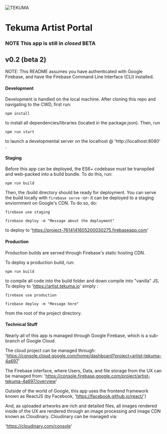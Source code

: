 ![TEKUMA](https://artist.tekuma.io/logos/logo.png)

Tekuma Artist Portal
=====================
### **NOTE** This app is still in *closed* BETA

##  v0.2  (beta 2)

[logo]:https://artist.tekuma.io/logos/logo.png

NOTE: This README assumes you have authenticated with Google Firebase,
and have the Firebase Command Line Interface (CLI) installed.

#### Development
Development is handled on the local machine. After cloning this repo and navigating
to the CWD, first run:

`npm install`

to install all dependencies/libraries (located in the package.json).
Then, run

`npm run start`

to launch a developmental server on the localhost @
'http://localhost:8080' .

#### Staging
Before this app can be deployed, the ES6+ codebase must be transpiled and
web-packed into a build bundle. To do this, run:

`npm run build`

Then, the /build directory should be ready for deployment. You can serve the
build locally with
`firebase serve`
 -or-
 it can be deployed to a staging enviornment on Google's CDN.
 To do so, do:

 `firebase use staging`

 `firebase deploy -m "Message about the deployment"`

 to deploy to 'https://project-7614141605200030275.firebaseapp.com'

#### Production

Production builds are served through Firebase's static hosting CDN.

To deploy a production build, run:

`npm run build`

to compile all code into the build folder and down compile into "vanilla" JS.
To deploy to 'https://artist.tekuma.io' simply :

`firebase use production`

`firebase deploy -m "Message here"`

 from the root of the project directory.

 #### Technical Stuff

 Nearly all of this app is managed through
 Google Firebase, which is a sub-branch of Google Cloud.

 The cloud project can be managed through:
 'https://console.cloud.google.com/home/dashboard?project=artist-tekuma-4a697'

 The Firebase interface, where Users, Data, and file storage from the UX can be managed from:
 'https://console.firebase.google.com/project/artist-tekuma-4a697/overview'

 Outside of the world of Google, this app uses the frontend framework known as ReactJS (by Facebook, 'https://facebook.github.io/react/')

 And, as uploaded artworks are rich and detailed files, all images rendered inside of the UX are rendered through an image processing and image CDN known as Cloudinary. Cloudinary can be managed via:

 'https://cloudinary.com/console'
